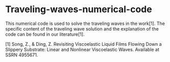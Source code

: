 # Traveling-waves-numerical-code
This numerical code is used to solve the traveling waves in the work[1]. The specific content of the traveling wave solution and the explanation of the code can be found in our literature[1].

[1] Song, Z., & Ding, Z. Revisiting Viscoelastic Liquid Films Flowing Down a Slippery Substrate: Linear and Nonlinear Viscoelastic Waves. Available at SSRN 4955671.
